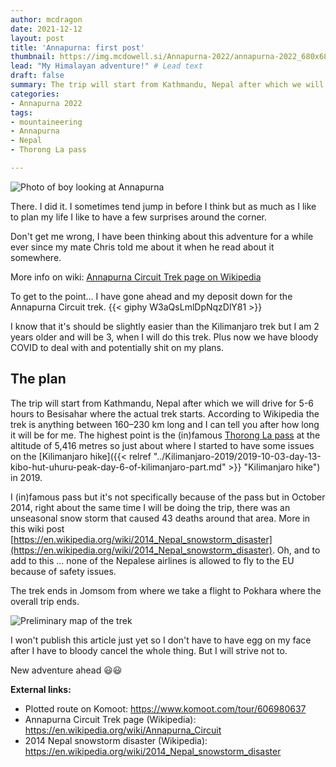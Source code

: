```yaml
---
author: mcdragon
date: 2021-12-12
layout: post
title: 'Annapurna: first post'
thumbnail: https://img.mcdowell.si/Annapurna-2022/annapurna-2022_680x680.jpg
lead: "My Himalayan adventure!" # Lead text
draft: false
summary: The trip will start from Kathmandu, Nepal after which we will drive for 5-6 hours to Besisahar where the actual trek starts. According to Wikipedia the trek is anything between 160–230 km long and I can tell you after how long it will be for me. The highest point is the (in)famous Thorong La pass at 5,416 metre altitude so just about where I started to have some issues on the Kilimanjaro hike in 2019. 
categories:
- Annapurna 2022
tags:
- mountaineering
- Annapurna
- Nepal
- Thorong La pass

---
```

![Photo of boy looking at Annapurna](https://img.mcdowell.si/Annapurna-2022/annapurna-child.jpg)

There. I did it. I sometimes tend jump in before I think but as much as I like to plan my life I like to have a few surprises around the corner. 

Don't get me wrong, I have been thinking about this adventure for a while ever since my mate Chris told me about it when he read about it somewhere.

More info on wiki:  [Annapurna Circuit Trek page on Wikipedia](https://en.wikipedia.org/wiki/Annapurna_Circuit)

To get to the point... I have gone ahead and my deposit down for the Annapurna Circuit trek. 
{{< giphy W3aQsLmlDpNqzDlY81 >}}

I know that it's should be slightly easier than the Kilimanjaro trek but I am 2 years older and will be 3, when I will do this trek. 
Plus now we have bloody COVID to deal with and potentially shit on my plans. 

## The plan
The trip will start from Kathmandu, Nepal after which we will drive for 5-6 hours to Besisahar where the actual trek starts. According to Wikipedia the trek is anything between 160–230 km long and I can tell you after how long it will be for me. The highest point is the (in)famous [Thorong La pass](https://en.wikipedia.org/wiki/Thorong_La) at the altitude of 5,416 metres so just about where I started to have some issues on the [Kilimanjaro hike]({{< relref "../Kilimanjaro-2019/2019-10-03-day-13-kibo-hut-uhuru-peak-day-6-of-kilimanjaro-part.md" >}} "Kilimanjaro hike") in 2019. 

I (in)famous pass but it's not specifically because of the pass but in October 2014, right about the same time I will be doing the trip, there was an unseasonal snow storm that caused 43 deaths around that area. More in this wiki post [https://en.wikipedia.org/wiki/2014_Nepal_snowstorm_disaster](https://en.wikipedia.org/wiki/2014_Nepal_snowstorm_disaster).
Oh, and to add to this ... none of the Nepalese airlines is allowed to fly to the EU because of safety issues.

The trek ends in Jomsom from where we take a flight to Pokhara where the overall trip ends. 

![Preliminary map of the trek](https://img.mcdowell.si/Annapurna-2022/rough-map-of-trek.gif "Preliminary map of the trek")

I won't publish this article just yet so I don't have to have egg on my face after I have to bloody cancel the whole thing. But I will strive not to. 

New adventure ahead 😃😃

**External links:**
- Plotted route on Komoot: https://www.komoot.com/tour/606980637
- Annapurna Circuit Trek page (Wikipedia): https://en.wikipedia.org/wiki/Annapurna_Circuit
- 2014 Nepal snowstorm disaster (Wikipedia): https://en.wikipedia.org/wiki/2014_Nepal_snowstorm_disaster